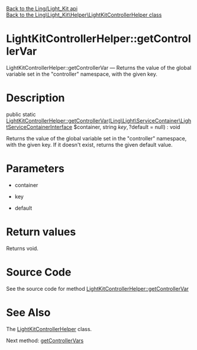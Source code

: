 [Back to the Ling/Light_Kit api](https://github.com/lingtalfi/Light_Kit/blob/master/doc/api/Ling/Light_Kit.md)<br>
[Back to the Ling\Light_Kit\Helper\LightKitControllerHelper class](https://github.com/lingtalfi/Light_Kit/blob/master/doc/api/Ling/Light_Kit/Helper/LightKitControllerHelper.md)


LightKitControllerHelper::getControllerVar
================



LightKitControllerHelper::getControllerVar — Returns the value of the global variable set in the "controller" namespace, with the given key.




Description
================


public static [LightKitControllerHelper::getControllerVar](https://github.com/lingtalfi/Light_Kit/blob/master/doc/api/Ling/Light_Kit/Helper/LightKitControllerHelper/getControllerVar.md)([Ling\Light\ServiceContainer\LightServiceContainerInterface](https://github.com/lingtalfi/Light/blob/master/doc/api/Ling/Light/ServiceContainer/LightServiceContainerInterface.md) $container, string $key, ?$default = null) : void




Returns the value of the global variable set in the "controller" namespace, with the given key.
If it doesn't exist, returns the given default value.




Parameters
================


- container

    

- key

    

- default

    


Return values
================

Returns void.








Source Code
===========
See the source code for method [LightKitControllerHelper::getControllerVar](https://github.com/lingtalfi/Light_Kit/blob/master/Helper/LightKitControllerHelper.php#L24-L31)


See Also
================

The [LightKitControllerHelper](https://github.com/lingtalfi/Light_Kit/blob/master/doc/api/Ling/Light_Kit/Helper/LightKitControllerHelper.md) class.

Next method: [getControllerVars](https://github.com/lingtalfi/Light_Kit/blob/master/doc/api/Ling/Light_Kit/Helper/LightKitControllerHelper/getControllerVars.md)<br>

